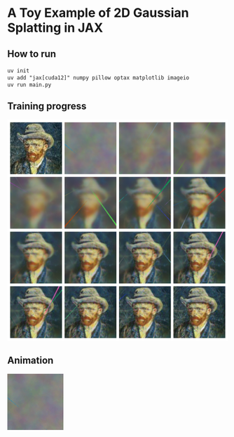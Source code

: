 # A Toy Example of 2D Gaussian Splatting in JAX

## How to run
```
uv init
uv add "jax[cuda12]" numpy pillow optax matplotlib imageio
uv run main.py
```

## Training progress

![progression](progression.png)

## Animation

![animation](progression.gif)

